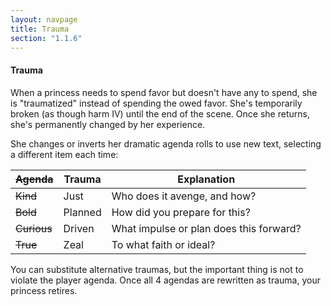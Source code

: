 ```yaml
---
layout: navpage
title: Trauma
section: "1.1.6"
---
```


#### Trauma

When a princess needs to spend favor but doesn't have any to spend, she is "traumatized" instead of spending the owed favor.
She's temporarily broken (as though harm IV) until the end of the scene.
Once she returns, she's permanently changed by her experience. 

She changes or inverts her dramatic agenda rolls to use new text, selecting a different item each time:

| ~~Agenda~~ | Trauma  | Explanation |
|------------|---------|-------------|
| ~~Kind~~   | Just    | Who does it avenge, and how? |
| ~~Bold~~   | Planned | How did you prepare for this? |
| ~~Curious~~ | Driven | What impulse or plan does this forward? |
| ~~True~~   | Zeal    | To what faith or ideal? |

You can substitute alternative traumas, but the important thing is not to violate the player agenda.
Once all 4 agendas are rewritten as trauma, your princess retires.
